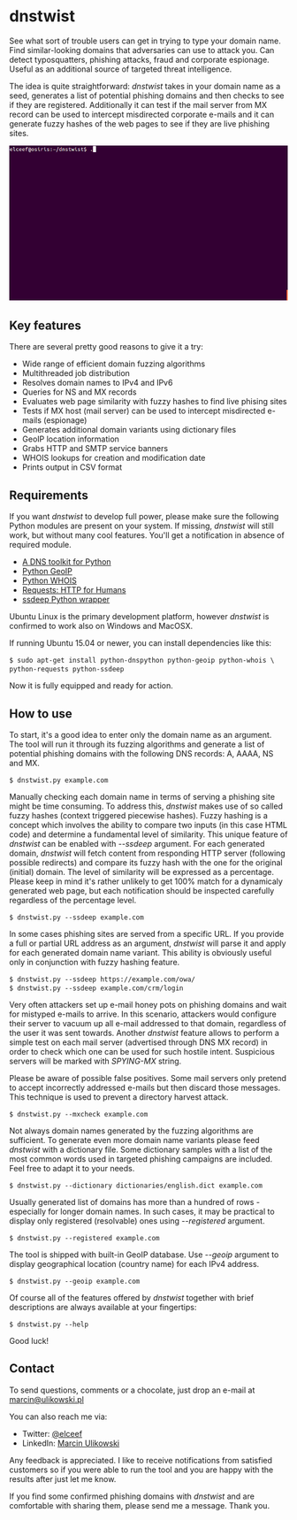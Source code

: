 dnstwist
========

See what sort of trouble users can get in trying to type your domain name.
Find similar-looking domains that adversaries can use to attack you. Can detect
typosquatters, phishing attacks, fraud and corporate espionage. Useful as an
additional source of targeted threat intelligence.

The idea is quite straightforward: *dnstwist* takes in your domain name as a
seed, generates a list of potential phishing domains and then checks to see if
they are registered.
Additionally it can test if the mail server from MX record can be used to
intercept misdirected corporate e-mails and it can generate fuzzy hashes of the
web pages to see if they are live phishing sites.

![Demo](/docs/screens/demo.gif)

Key features
------------
There are several pretty good reasons to give it a try:

- Wide range of efficient domain fuzzing algorithms
- Multithreaded job distribution
- Resolves domain names to IPv4 and IPv6
- Queries for NS and MX records
- Evaluates web page similarity with fuzzy hashes to find live phising sites
- Tests if MX host (mail server) can be used to intercept misdirected e-mails (espionage)
- Generates additional domain variants using dictionary files
- GeoIP location information
- Grabs HTTP and SMTP service banners
- WHOIS lookups for creation and modification date
- Prints output in CSV format

Requirements
------------
If you want *dnstwist* to develop full power, please make sure the following
Python modules are present on your system. If missing, *dnstwist* will still
work, but without many cool features. You'll get a notification in absence of
required module.

- [A DNS toolkit for Python](http://www.dnspython.org/)
- [Python GeoIP](https://pypi.python.org/pypi/GeoIP/)
- [Python WHOIS](https://pypi.python.org/pypi/whois)
- [Requests: HTTP for Humans](http://www.python-requests.org/)
- [ssdeep Python wrapper](https://pypi.python.org/pypi/ssdeep)

Ubuntu Linux is the primary development platform, however *dnstwist* is
confirmed to work also on Windows and MacOSX.

If running Ubuntu 15.04 or newer, you can install dependencies like this:

```
$ sudo apt-get install python-dnspython python-geoip python-whois \
python-requests python-ssdeep
```

Now it is fully equipped and ready for action.

How to use
----------
To start, it's a good idea to enter only the domain name as an argument. The
tool will run it through its fuzzing algorithms and generate a list of
potential phishing domains with the following DNS records: A, AAAA, NS and MX.

```
$ dnstwist.py example.com
```

Manually checking each domain name in terms of serving a phishing site might be
time consuming. To address this, *dnstwist* makes use of so called fuzzy hashes
(context triggered piecewise hashes). Fuzzy hashing is a concept which involves
the ability to compare two inputs (in this case HTML code) and determine a
fundamental level of similarity. This unique feature of *dnstwist* can be
enabled with *--ssdeep* argument. For each generated domain, *dnstwist* will
fetch content from responding HTTP server (following possible redirects) and
compare its fuzzy hash with the one for the original (initial) domain. The
level of similarity will be expressed as a percentage. Please keep in mind it's
rather unlikely to get 100% match for a dynamicaly generated web page, but each
notification should be inspected carefully regardless of the percentage level.

```
$ dnstwist.py --ssdeep example.com
```

In some cases phishing sites are served from a specific URL. If you provide a
full or partial URL address as an argument, *dnstwist* will parse it and apply
for each generated domain name variant. This ability is obviously useful only
in conjunction with fuzzy hashing feature.

```
$ dnstwist.py --ssdeep https://example.com/owa/
$ dnstwist.py --ssdeep example.com/crm/login
```

Very often attackers set up e-mail honey pots on phishing domains and wait for
mistyped e-mails to arrive. In this scenario, attackers would configure their
server to vacuum up all e-mail addressed to that domain, regardless of the user
it was sent towards. Another *dnstwist* feature allows to perform a simple test
on each mail server (advertised through DNS MX record) in order to check which
one can be used for such hostile intent. Suspicious servers will be marked with
*SPYING-MX* string.

Please be aware of possible false positives. Some mail servers only pretend to
accept incorrectly addressed e-mails but then discard those messages. This
technique is used to prevent a directory harvest attack.

```
$ dnstwist.py --mxcheck example.com
```

Not always domain names generated by the fuzzing algorithms are sufficient. To
generate even more domain name variants please feed *dnstwist* with a
dictionary file. Some dictionary samples with a list of the most common words
used in targeted phishing campaigns are included. Feel free to adapt it to your
needs.

```
$ dnstwist.py --dictionary dictionaries/english.dict example.com
``` 

Usually generated list of domains has more than a hundred of rows - especially
for longer domain names. In such cases, it may be practical to display only
registered (resolvable) ones using *--registered* argument.

```
$ dnstwist.py --registered example.com
```

The tool is shipped with built-in GeoIP database. Use *--geoip* argument to
display geographical location (country name) for each IPv4 address.

```
$ dnstwist.py --geoip example.com
```

Of course all of the features offered by *dnstwist* together with brief
descriptions are always available at your fingertips:

```
$ dnstwist.py --help
```

Good luck!

Contact
-------
To send questions, comments or a chocolate, just drop an e-mail at
[marcin@ulikowski.pl](mailto:marcin@ulikowski.pl)

You can also reach me via:

- Twitter: [@elceef](https://twitter.com/elceef)
- LinkedIn: [Marcin Ulikowski](https://pl.linkedin.com/in/elceef)

Any feedback is appreciated. I like to receive notifications from satisfied
customers so if you were able to run the tool and you are happy with the
results after just let me know.

If you find some confirmed phishing domains with *dnstwist* and are comfortable
with sharing them, please send me a message. Thank you.

